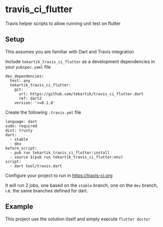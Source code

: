 # travis_ci_flutter

Travis helper scripts to allow running unit test on flutter

## Setup

This assumes you are familiar with Dart and Travis integration

Include `tekartik_travis_ci_flutter` as a development dependencies in your `pubspec.yaml` file

```
dev_dependencies:
  test: any
  tekartik_travis_ci_flutter:
    git: 
      url: https://github.com/tekartik/travis_ci_flutter.dart
      ref: dart2
    version: '>=0.1.0'
```

Create the following `.travis.yml` file

````
language: dart
sudo: required
dist: trusty
dart:
  - stable
  - dev
before_script:
  - pub run tekartik_travis_ci_flutter:install
  - source $(pub run tekartik_travis_ci_flutter:env)
script:
  - dart tool/travis.dart
````

Configure your project to run in https://travis-ci.org

It will run 2 jobs, one based on the `stable` branch, one on the `dev` branch,
i.e. the same branches defined for dart.

## Example

This project use the solution itself and simply execute `flutter doctor`